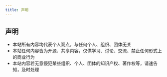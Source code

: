 ```yaml
---
title: 声明
---
```


## 声明

- 本站所有内容均代表个人观点，与任何个人、组织、团体无关
- 本站任何内容皆为开源、共享内容，仅供学习、讨论、交流、禁止任何形式上的商业行为
- 本站内容若无意侵犯某些组织、个人、团体的知识产权、著作权等，请速告知，及时处理
